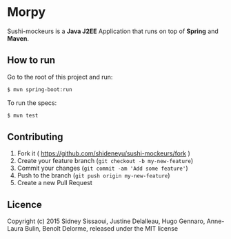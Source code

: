 # Morpy

Sushi-mockeurs is a **Java J2EE** Application that runs on top of **Spring** and **Maven**.

## How to run

Go to the root of this project and run:

```sh
$ mvn spring-boot:run
```

To run the specs:

```sh
$ mvn test
```

## Contributing

1. Fork it ( https://github.com/shideneyu/sushi-mockeurs/fork )
2. Create your feature branch (`git checkout -b my-new-feature`)
3. Commit your changes (`git commit -am 'Add some feature'`)
4. Push to the branch (`git push origin my-new-feature`)
5. Create a new Pull Request

## Licence

Copyright (c) 2015 Sidney Sissaoui, Justine Delalleau, Hugo Gennaro, Anne-Laura Bulin, Benoît Delorme, released under the MIT license

